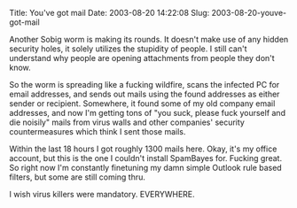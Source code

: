 Title: You've got mail
Date: 2003-08-20 14:22:08
Slug: 2003-08-20-youve-got-mail


Another Sobig worm is making its rounds. It doesn't make use of any hidden
security holes, it solely utilizes the stupidity of people. I still can't
understand why people are opening attachments from people they don't know.

So the worm is spreading like a fucking wildfire, scans the infected PC for
email addresses, and sends out mails using the found addresses as either
sender or recipient. Somewhere, it found some of my old company email
addresses, and now I'm getting tons of "you suck, please fuck yourself and die
noisily" mails from virus walls and other companies' security countermeasures
which think I sent those mails.

Within the last 18 hours I got roughly 1300 mails here. Okay, it's my office
account, but this is the one I couldn't install SpamBayes for. Fucking great.
So right now I'm constantly finetuning my damn simple Outlook rule based
filters, but some are still coming thru.

I wish virus killers were mandatory. EVERYWHERE.
